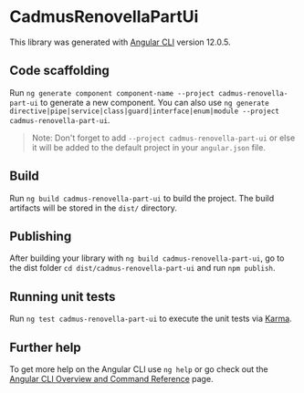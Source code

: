 # CadmusRenovellaPartUi

This library was generated with [Angular CLI](https://github.com/angular/angular-cli) version 12.0.5.

## Code scaffolding

Run `ng generate component component-name --project cadmus-renovella-part-ui` to generate a new component. You can also use `ng generate directive|pipe|service|class|guard|interface|enum|module --project cadmus-renovella-part-ui`.
> Note: Don't forget to add `--project cadmus-renovella-part-ui` or else it will be added to the default project in your `angular.json` file. 

## Build

Run `ng build cadmus-renovella-part-ui` to build the project. The build artifacts will be stored in the `dist/` directory.

## Publishing

After building your library with `ng build cadmus-renovella-part-ui`, go to the dist folder `cd dist/cadmus-renovella-part-ui` and run `npm publish`.

## Running unit tests

Run `ng test cadmus-renovella-part-ui` to execute the unit tests via [Karma](https://karma-runner.github.io).

## Further help

To get more help on the Angular CLI use `ng help` or go check out the [Angular CLI Overview and Command Reference](https://angular.io/cli) page.
